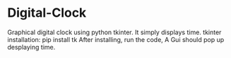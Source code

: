 # Digital-Clock
Graphical digital clock using python tkinter. It simply displays time.
tkinter installation: pip install tk
After installing, run the code, A Gui should pop up desplaying time.

